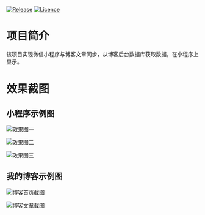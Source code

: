 [![Release](https://img.shields.io/badge/Release-v1.0.0-brightgreen.svg)](https://github.com/zhanganyuan/WeChat-PsychoParse/releases)
[![Licence](https://img.shields.io/badge/License-MIT-blue.svg)](https://github.com/zhanganyuan/WeChat-PsychoParse/blob/master/LICENSE)

# 项目简介

该项目实现微信小程序与博客文章同步，从博客后台数据库获取数据，在小程序上显示。

# 效果截图

## 小程序示例图

![效果图一](http://animates.zay.red/%E5%B0%8F%E7%A8%8B%E5%BA%8F-%E5%BC%80%E5%9C%BA.PNG)

![效果图二](http://animates.zay.red/%E5%B0%8F%E7%A8%8B%E5%BA%8F-%E6%96%87%E7%AB%A0%E5%88%97%E8%A1%A8.PNG)

![效果图三](http://animates.zay.red/%E5%B0%8F%E7%A8%8B%E5%BA%8F-%E6%96%87%E7%AB%A0%E5%86%85%E5%AE%B9.PNG)

## 我的博客示例图

![博客首页截图](http://animates.zay.red/%E6%88%91%E7%9A%84%E5%8D%9A%E5%AE%A2-%E9%A6%96%E9%A1%B5.PNG)

![博客文章截图](http://animates.zay.red/%E6%88%91%E7%9A%84%E5%8D%9A%E5%AE%A2-%E6%96%87%E7%AB%A0%E5%86%85%E5%AE%B9.PNG)
